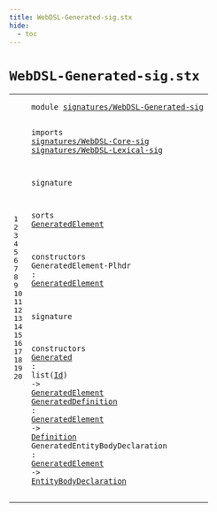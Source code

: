```yaml
---
title: WebDSL-Generated-sig.stx
hide:
  - toc
---
```


# `WebDSL-Generated-sig.stx`



[pdmosses/webdsl-statix/webdslstatix/src-gen/statix/signatures/WebDSL-Generated-sig.stx]: https://github.com/pdmosses/webdsl-statix/blob/master/webdslstatix/src-gen/statix/signatures/WebDSL-Generated-sig.stx "The source file on GitHub"

<div class="stx"><table class="highlighttable"><tbody><tr><td class="linenos"><div class="linenodiv"><pre><span></span>1
2
3
4
5
6
7
8
9
10
11
12
13
14
15
16
17
18
19
20
</pre></div></td>
<td class="code"><pre><code><span class="keyword">module</span> <a href="../webdsl-statix-sig.stx/#signatures/WebDSL-Generated-sig_417_448" id="signatures/WebDSL-Generated-sig_7_38" title="Referenced at ../webdsl-statix-sig.stx line 15"><span class="token sort_Id">signatures/WebDSL-Generated-sig</span></a>

<span class="keyword">imports</span>
  <a href="../WebDSL-Core-sig.stx/#signatures/WebDSL-Core-sig_7_33" id="signatures/WebDSL-Core-sig_50_76" title="Defined at ../WebDSL-Core-sig.stx line 1"><span class="token sort_Id">signatures/WebDSL-Core-sig</span></a>
  <a href="../WebDSL-Lexical-sig.stx/#signatures/WebDSL-Lexical-sig_7_36" id="signatures/WebDSL-Lexical-sig_79_108" title="Defined at ../WebDSL-Lexical-sig.stx line 1"><span class="token sort_Id">signatures/WebDSL-Lexical-sig</span></a>

<span class="keyword">signature</span>

  <span class="keyword">sorts</span>
    <span class="cons_SortDecl"><a href="#GeneratedElement_195_211" id="GeneratedElement_133_149" title="Referenced at line 13, 18, 19, 20"><span class="token sort_Id">GeneratedElement</span></a></span>

  <span class="keyword">constructors</span>
    <span class="cons_OpDecl"><span id="GeneratedElement-Plhdr_170_192" title="Not referenced locally, nor via imports"><span class="token sort_Id">GeneratedElement-Plhdr</span></span> <span class="operator">:</span> <span class="cons_SimpleSort"><a href="#GeneratedElement_133_149" id="GeneratedElement_195_211" title="Defined at line 10"><span class="token sort_Id">GeneratedElement</span></a></span></span>

<span class="keyword">signature</span>

  <span class="keyword">constructors</span>
    <span class="cons_OpDecl"><a href="../../../../trans/static-semantics/webdsl-search.stx/#Generated_3263_3272" id="Generated_243_252" title="Referenced at ../../../../trans/static-semantics/webdsl-search.stx line 86; ../../../../trans/static-semantics/entities/generated-functions.stx line 19, 45"><span class="token sort_Id">Generated</span></a> <span class="operator">:</span> <span class="keyword">list</span><span class="operator">(</span><span class="cons_SimpleSort"><a href="../WebDSL-Lexical-sig.stx/#Id_194_196" id="Id_260_262" title="Defined at ../WebDSL-Lexical-sig.stx line 14"><span class="token sort_Id">Id</span></a></span><span class="operator">)</span> <span class="operator">-&gt;</span> <span class="cons_SimpleSort"><a href="#GeneratedElement_133_149" id="GeneratedElement_267_283" title="Defined at line 10"><span class="token sort_Id">GeneratedElement</span></a></span></span>
    <span class="cons_OpDecl"><a href="../../../../trans/static-semantics/webdsl-search.stx/#GeneratedDefinition_3243_3262" id="GeneratedDefinition_288_307" title="Referenced at ../../../../trans/static-semantics/webdsl-search.stx line 86; ../../../../trans/static-semantics/entities/generated-functions.stx line 19, 45"><span class="token sort_Id">GeneratedDefinition</span></a> <span class="operator">:</span> <span class="cons_SimpleSort"><a href="#GeneratedElement_133_149" id="GeneratedElement_310_326" title="Defined at line 10"><span class="token sort_Id">GeneratedElement</span></a></span> <span class="operator">-&gt;</span> <span class="cons_SimpleSort"><a href="../WebDSL-Core-sig.stx/#Definition_310_320" id="Definition_330_340" title="Defined at ../WebDSL-Core-sig.stx line 20"><span class="token sort_Id">Definition</span></a></span></span>
    <span class="cons_OpDecl"><span id="GeneratedEntityBodyDeclaration_345_375" title="Not referenced locally, nor via imports"><span class="token sort_Id">GeneratedEntityBodyDeclaration</span></span> <span class="operator">:</span> <span class="cons_SimpleSort"><a href="#GeneratedElement_133_149" id="GeneratedElement_378_394" title="Defined at line 10"><span class="token sort_Id">GeneratedElement</span></a></span> <span class="operator">-&gt;</span> <span class="cons_SimpleSort"><a href="../WebDSL-DataModel-sig.stx/#EntityBodyDeclaration_164_185" id="EntityBodyDeclaration_398_419" title="Defined at ../WebDSL-DataModel-sig.stx line 11"><span class="token sort_Id">EntityBodyDeclaration</span></a></span></span>
</code></pre></td></tr></tbody></table></div>